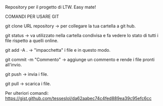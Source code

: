 Repository per il progetto di LTW. Easy mate!

COMANDI PER USARE GIT

git clone URL repository -> per collegare la tua cartella a git hub. 

git status -> va utilizzato nella cartella condivisa e fa vedere lo stato di tutti i file rispetto a quelli online.

git add -A .  -> "impacchetta" i file e in questo modo.

git commit -m "Commento" -> aggiunge un commento e rende i file pronti all'invio.

git push  -> invia i file.

git pull -> scarica i file.

Per ulteriori comandi: https://gist.github.com/tesseslol/da62aabec74c4fed889ea39c95efc6cc